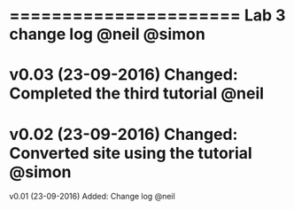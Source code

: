 ======================
Lab 3 change log
@neil @simon
======================

v0.03 (23-09-2016)
    Changed:
        Completed the third tutorial @neil
====================
v0.02 (23-09-2016)
    Changed:
      Converted site using the tutorial @simon
===================
v0.01 (23-09-2016)
Added:
    Change log @neil 

